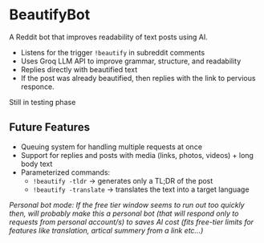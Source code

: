 # BeautifyBot 

A Reddit bot that improves readability of text posts using AI.

- Listens for the trigger `!beautify` in subreddit comments
- Uses Groq LLM API to improve grammar, structure, and readability
- Replies directly with beautified text
- If the post was already beautified, then replies with the link to pervious responce.

Still in testing phase

## Future Features
- Queuing system for handling multiple requests at once
- Support for replies and posts with media (links, photos, videos) + long body text
- Parameterized commands:
  - `!beautify -tldr` → generates only a TL;DR of the post
  - `!beautify -translate` → translates the text into a target language


*Personal bot mode: If the free tier window seems to run out too quickly then, will probably make this a personal bot (that will respond only to requests from personal account/s) to saves AI cost (fits free-tier limits for features like translation, artical summery from a link etc...)*
